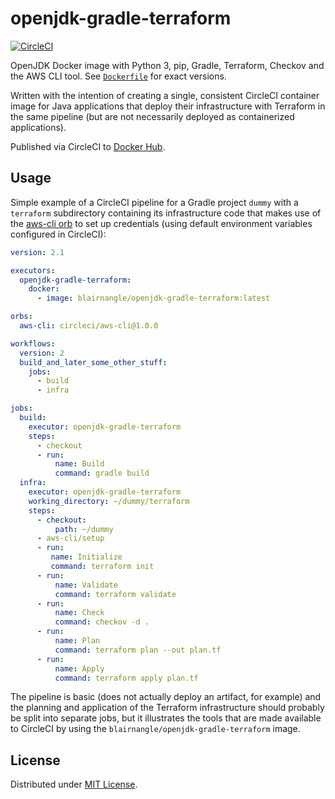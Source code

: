 # openjdk-gradle-terraform

[![CircleCI](https://circleci.com/gh/blairnangle/openjdk-gradle-terraform.svg?style=shield)](https://app.circleci.com/pipelines/github/blairnangle/openjdk-gradle-terraform)

OpenJDK Docker image with Python 3, pip, Gradle, Terraform, Checkov and the AWS CLI tool. See [`Dockerfile`](./Dockerfile)
for exact versions.

Written with the intention of creating a single, consistent CircleCI container image for Java applications that 
deploy their infrastructure with Terraform in the same pipeline (but are not necessarily deployed as containerized
applications).

Published via CircleCI to [Docker Hub](https://hub.docker.com/repository/docker/blairnangle/openjdk-gradle-terraform).

## Usage

Simple example of a CircleCI pipeline for a Gradle project `dummy` with a `terraform` subdirectory containing its 
infrastructure code that makes use of the [aws-cli orb](https://circleci.com/orbs/registry/orb/circleci/aws-cli) to set 
up credentials (using default environment variables configured in CircleCI):

```yaml
version: 2.1

executors:
  openjdk-gradle-terraform:
    docker:
      - image: blairnangle/openjdk-gradle-terraform:latest

orbs:
  aws-cli: circleci/aws-cli@1.0.0

workflows:
  version: 2
  build_and_later_some_other_stuff:
    jobs:
      - build
      - infra

jobs:
  build:
    executor: openjdk-gradle-terraform
    steps:
      - checkout
      - run:
          name: Build
          command: gradle build
  infra:
    executor: openjdk-gradle-terraform
    working_directory: ~/dummy/terraform
    steps:
      - checkout:
          path: ~/dummy
      - aws-cli/setup
      - run:
         name: Initialize
         command: terraform init
      - run:
          name: Validate
          command: terraform validate
      - run:
          name: Check
          command: checkov -d .
      - run:
          name: Plan
          command: terraform plan --out plan.tf
      - run:
          name: Apply
          command: terraform apply plan.tf
```

The pipeline is basic (does not actually deploy an artifact, for example) and the planning and application of the 
Terraform infrastructure should probably be split into separate jobs, but it illustrates the tools that are made 
available to CircleCI by using the `blairnangle/openjdk-gradle-terraform` image.

## License

Distributed under [MIT License](./LICENSE).
